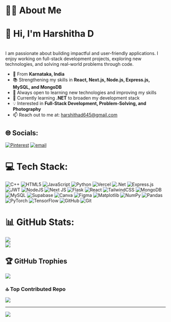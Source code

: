 # 👩‍💻 About Me
# 👋 Hi, I'm Harshitha D  
<br>  
I am passionate about building impactful and user-friendly applications. I enjoy working on full-stack development projects, exploring new technologies, and solving real-world problems through code.  

- 📍 From **Karnataka, India**  
- 📚 Strengthening my skills in **React, Next.js, Node.js, Express.js, MySQL, and MongoDB**  
- 🤝 Always open to learning new technologies and improving my skills  
- 🌱 Currently learning **.NET** to broaden my development stack  
- 💡 Interested in **Full-Stack Development, Problem-Solving, and Photography**  
- 📫 Reach out to me at: [harshithad645@gmail.com](mailto:harshithad645@gmail.com)  



## 🌐 Socials:
[![Pinterest](https://img.shields.io/badge/Pinterest-%23E60023.svg?logo=Pinterest&logoColor=white)](https://pinterest.com/harshithakarkera36) [![email](https://img.shields.io/badge/Email-D14836?logo=gmail&logoColor=white)](mailto:harshithad645@gmail.com) 

# 💻 Tech Stack:
![C++](https://img.shields.io/badge/c++-%2300599C.svg?style=flat-square&logo=c%2B%2B&logoColor=white) ![HTML5](https://img.shields.io/badge/html5-%23E34F26.svg?style=flat-square&logo=html5&logoColor=white) ![JavaScript](https://img.shields.io/badge/javascript-%23323330.svg?style=flat-square&logo=javascript&logoColor=%23F7DF1E) ![Python](https://img.shields.io/badge/python-3670A0?style=flat-square&logo=python&logoColor=ffdd54) ![Vercel](https://img.shields.io/badge/vercel-%23000000.svg?style=flat-square&logo=vercel&logoColor=white) ![.Net](https://img.shields.io/badge/.NET-5C2D91?style=flat-square&logo=.net&logoColor=white) ![Express.js](https://img.shields.io/badge/express.js-%23404d59.svg?style=flat-square&logo=express&logoColor=%2361DAFB) ![JWT](https://img.shields.io/badge/JWT-black?style=flat-square&logo=JSON%20web%20tokens) ![NodeJS](https://img.shields.io/badge/node.js-6DA55F?style=flat-square&logo=node.js&logoColor=white) ![Next JS](https://img.shields.io/badge/Next-black?style=flat-square&logo=next.js&logoColor=white) ![Flask](https://img.shields.io/badge/flask-%23000.svg?style=flat-square&logo=flask&logoColor=white) ![React](https://img.shields.io/badge/react-%2320232a.svg?style=flat-square&logo=react&logoColor=%2361DAFB) ![TailwindCSS](https://img.shields.io/badge/tailwindcss-%2338B2AC.svg?style=flat-square&logo=tailwind-css&logoColor=white) ![MongoDB](https://img.shields.io/badge/MongoDB-%234ea94b.svg?style=flat-square&logo=mongodb&logoColor=white) ![MySQL](https://img.shields.io/badge/mysql-4479A1.svg?style=flat-square&logo=mysql&logoColor=white) ![Supabase](https://img.shields.io/badge/Supabase-3ECF8E?style=flat-square&logo=supabase&logoColor=white) ![Canva](https://img.shields.io/badge/Canva-%2300C4CC.svg?style=flat-square&logo=Canva&logoColor=white) ![Figma](https://img.shields.io/badge/figma-%23F24E1E.svg?style=flat-square&logo=figma&logoColor=white) ![Matplotlib](https://img.shields.io/badge/Matplotlib-%23ffffff.svg?style=flat-square&logo=Matplotlib&logoColor=black) ![NumPy](https://img.shields.io/badge/numpy-%23013243.svg?style=flat-square&logo=numpy&logoColor=white) ![Pandas](https://img.shields.io/badge/pandas-%23150458.svg?style=flat-square&logo=pandas&logoColor=white) ![PyTorch](https://img.shields.io/badge/PyTorch-%23EE4C2C.svg?style=flat-square&logo=PyTorch&logoColor=white) ![TensorFlow](https://img.shields.io/badge/TensorFlow-%23FF6F00.svg?style=flat-square&logo=TensorFlow&logoColor=white) ![GitHub](https://img.shields.io/badge/github-%23121011.svg?style=flat-square&logo=github&logoColor=white) ![Git](https://img.shields.io/badge/git-%23F05033.svg?style=flat-square&logo=git&logoColor=white)
# 📊 GitHub Stats:
![](https://github-readme-stats.vercel.app/api?username=Harshitha-Devdas&theme=default_repocard&hide_border=false&include_all_commits=false&count_private=true)<br/>
![](https://nirzak-streak-stats.vercel.app/?user=Harshitha-Devdas&theme=default_repocard&hide_border=false)<br/>


## 🏆 GitHub Trophies
![](https://github-profile-trophy.vercel.app/?username=Harshitha-Devdas&theme=default_repocard&no-frame=false&no-bg=true&margin-w=4)

### 🔝 Top Contributed Repo
![](https://github-contributor-stats.vercel.app/api?username=Harshitha-Devdas&limit=5&theme=default_repocard&combine_all_yearly_contributions=true)

---
[![](https://visitcount.itsvg.in/api?id=Harshitha-Devdas&icon=4&color=12)](https://visitcount.itsvg.in)

<!-- Proudly created with GPRM ( https://gprm.itsvg.in ) -->
